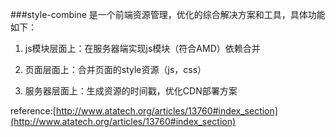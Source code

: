 ###style-combine
是一个前端资源管理，优化的综合解决方案和工具，具体功能如下：

1. js模块层面上：在服务器端实现js模块（符合AMD）依赖合并

2. 页面层面上：合并页面的style资源（js，css）

3. 服务器层面上：生成资源的时间戳，优化CDN部署方案

reference:[http://www.atatech.org/articles/13760#index_section](http://www.atatech.org/articles/13760#index_section)